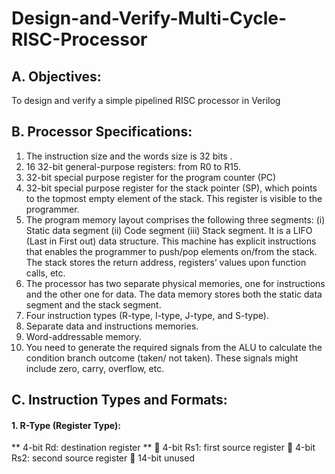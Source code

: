 # Design-and-Verify-Multi-Cycle-RISC-Processor 

## A. Objectives: 
To design and verify a simple pipelined RISC processor in Verilog  
## B. Processor Specifications: 
1. The instruction size and the words size is 32 bits .
2. 16 32-bit general-purpose registers: from R0 to R15.
3. 32-bit special purpose register for the program counter (PC)
4. 32-bit special purpose register for the stack pointer (SP), which points to the topmost empty element of
the stack. This register is visible to the programmer.
5. The program memory layout comprises the following three segments:
(i) Static data segment
(ii) Code segment
(iii) Stack segment. It is a LIFO (Last in First out) data structure. This machine has explicit instructions
that enables the programmer to push/pop elements on/from the stack. The stack stores the
return address, registers’ values upon function calls, etc.
6. The processor has two separate physical memories, one for instructions and the other one for data. The
data memory stores both the static data segment and the stack segment.
7. Four instruction types (R-type, I-type, J-type, and S-type).
8. Separate data and instructions memories.
9. Word-addressable memory.
10. You need to generate the required signals from the ALU to calculate the condition branch outcome
(taken/ not taken). These signals might include zero, carry, overflow, etc.
## C. Instruction Types and Formats:
#### 1. R-Type (Register Type): 
 ** 4-bit Rd: destination register **
 4-bit Rs1: first source register
 4-bit Rs2: second source register
 14-bit unused





